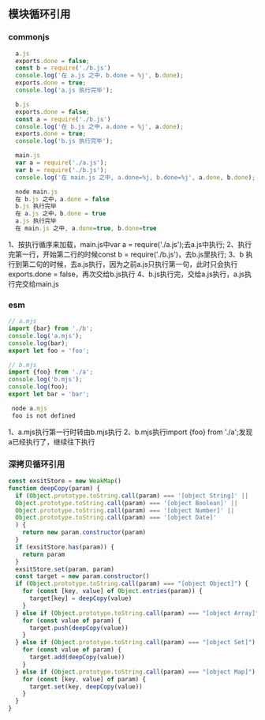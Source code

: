 ## 模块循环引用
### commonjs 
```typescript
  a.js
  exports.done = false;
  const b = require('./b.js')
  console.log('在 a.js 之中，b.done = %j', b.done);
  exports.done = true;
  console.log('a.js 执行完毕');

  b.js 
  exports.done = false;
  const a = require('./b.js')
  console.log('在 b.js 之中，a.done = %j', a.done);
  exports.done = true;
  console.log('b.js 执行完毕');

  main.js
  var a = require('./a.js');
  var b = require('./b.js');
  console.log('在 main.js 之中, a.done=%j, b.done=%j', a.done, b.done);

  node main.js
  在 b.js 之中，a.done = false
  b.js 执行完毕
  在 a.js 之中，b.done = true
  a.js 执行完毕
  在 main.js 之中, a.done=true, b.done=true
```
1、按执行循序来加载，main.js中var a = require('./a.js');去a.js中执行;
2、执行完第一行，开始第二行的时候const b = require('./b.js')，去b.js里执行;
3、b 执行到第二句的时候，去a.js执行，因为之前a.js只执行第一句，此时只会执行exports.done = false，再次交给b.js执行
4、b.js执行完，交给a.js执行，a.js执行完交给main.js

### esm

```typescript
// a.mjs
import {bar} from './b';
console.log('a.mjs');
console.log(bar);
export let foo = 'foo';

// b.mjs
import {foo} from './a';
console.log('b.mjs');
console.log(foo);
export let bar = 'bar';

 node a.mjs
 foo is not defined
```
1、a.mjs执行第一行时转由b.mjs执行
2、b.mjs执行import {foo} from './a';发现 a已经执行了，继续往下执行


### 深拷贝循环引用

``` typescript
const exsitStore = new WeakMap()
function deepCopy(param) {
  if (Object.prototype.toString.call(param) === '[object String]' || 
  Object.prototype.toString.call(param) === '[object Boolean]' ||
  Object.prototype.toString.call(param) === '[object Number]' ||
  Object.prototype.toString.call(param) === '[object Date]'
  ) {
    return new param.constructor(param)
  }
  if (exsitStore.has(param)) {
    return param
  }
  exsitStore.set(param, param)
  const target = new param.constructor()
  if (Object.prototype.toString.call(param) === "[object Object]") {
    for (const [key, value] of Object.entries(param)) {
      target[key] = deepCopy(value)
    }
  } else if (Object.prototype.toString.call(param) === "[object Array]") {
    for (const value of param) {
      target.push(deepCopy(value))
    }
  } else if (Object.prototype.toString.call(param) === "[object Set]") {
    for (const value of param) {
      target.add(deepCopy(value))
    }
  } else if (Object.prototype.toString.call(param) === "[object Map]") {
    for (const [key, value] of param) {
      target.set(key, deepCopy(value))
    }
  }
}
```